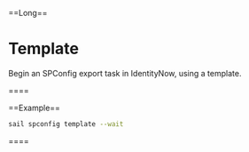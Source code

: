 ==Long==

# Template

Begin an SPConfig export task in IdentityNow, using a template.

====

==Example==

```bash
sail spconfig template --wait
```

====